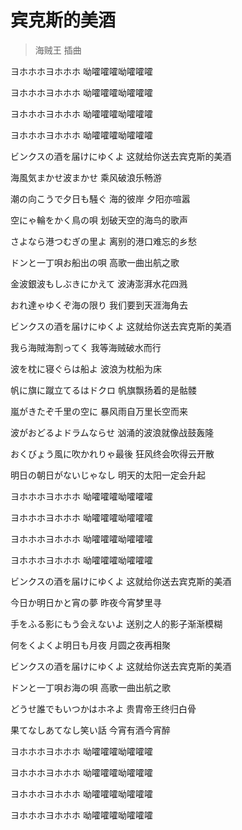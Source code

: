 # 宾克斯的美酒
> 海贼王 插曲

ヨホホホヨホホホ
呦嚯嚯嚯呦嚯嚯嚯

ヨホホホヨホホホ
呦嚯嚯嚯呦嚯嚯嚯

ヨホホホヨホホホ
呦嚯嚯嚯呦嚯嚯嚯

ヨホホホヨホホホ
呦嚯嚯嚯呦嚯嚯嚯

ビンクスの酒を届けにゆくよ
这就给你送去宾克斯的美酒

海風気まかせ波まかせ
乘风破浪乐畅游

潮の向こうで夕日も騒ぐ
海的彼岸 夕阳亦喧嚣

空にゃ輪をかく鳥の唄
划破天空的海鸟的歌声

さよなら港つむぎの里よ
离别的港口难忘的乡愁

ドンと一丁唄お船出の唄
高歌一曲出航之歌

金波銀波もしぶきにかえて
波涛澎湃水花四溅

おれ達ゃゆくぞ海の限り
我们要到天涯海角去

ビンクスの酒を届けにゆくよ
这就给你送去宾克斯的美酒

我ら海賊海割ってく
我等海贼破水而行

波を枕に寝ぐらは船よ
波浪为枕船为床

帆に旗に蹴立てるはドクロ
帆旗飘扬着的是骷髅

嵐がきたぞ千里の空に
暴风雨自万里长空而来

波がおどるよドラムならせ
汹涌的波浪就像战鼓轰隆

おくびょう風に吹かれりゃ最後
狂风终会吹得云开散

明日の朝日がないじゃなし
明天的太阳一定会升起

ヨホホホヨホホホ
呦嚯嚯嚯呦嚯嚯嚯

ヨホホホヨホホホ
呦嚯嚯嚯呦嚯嚯嚯

ヨホホホヨホホホ
呦嚯嚯嚯呦嚯嚯嚯

ヨホホホヨホホホ
呦嚯嚯嚯呦嚯嚯嚯

ビンクスの酒を届けにゆくよ
这就给你送去宾克斯的美酒

今日か明日かと宵の夢
昨夜今宵梦里寻

手をふる影にもう会えないよ
送别之人的影子渐渐模糊

何をくよくよ明日も月夜
月圆之夜再相聚

ビンクスの酒を届けにゆくよ
这就给你送去宾克斯的美酒

ドンと一丁唄お海の唄
高歌一曲出航之歌

どうせ誰でもいつかはホネよ
贵胄帝王终归白骨

果てなしあてなし笑い話
今宵有酒今宵醉

ヨホホホヨホホホ
呦嚯嚯嚯呦嚯嚯嚯

ヨホホホヨホホホ
呦嚯嚯嚯呦嚯嚯嚯

ヨホホホヨホホホ
呦嚯嚯嚯呦嚯嚯嚯

ヨホホホヨホホホ
呦嚯嚯嚯呦嚯嚯嚯